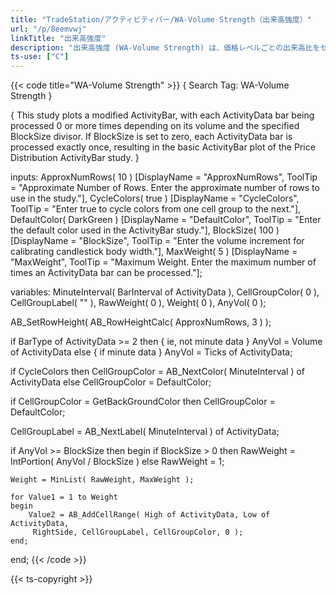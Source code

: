 ```yaml
---
title: "TradeStation/アクティビティバー/WA-Volume Strength（出来高強度）"
url: "/p/8eemvwj"
linkTitle: "出来高強度"
description: "出来高強度 (WA-Volume Strength) は、価格レベルごとの出来高比をセルの数で描画します。"
ts-use: ["C"]
---
```


{{< code title="WA-Volume Strength" >}}
{ Search Tag: WA-Volume Strength }

{
This study plots a modified ActivityBar, with each ActivityData bar being processed
0 or more times depending on its volume and the specified BlockSize divisor.  If
BlockSize is set to zero, each ActivityData bar is processed exactly once,
resulting in the basic ActivityBar plot of the Price Distribution ActivityBar
study.
}

inputs:
    ApproxNumRows( 10 ) [DisplayName = "ApproxNumRows", ToolTip =
     "Approximate Number of Rows.  Enter the approximate number of rows to use in the study."],
    CycleColors( true ) [DisplayName = "CycleColors", ToolTip =
     "Enter true to cycle colors from one cell group to the next."],
    DefaultColor( DarkGreen ) [DisplayName = "DefaultColor", ToolTip =
     "Enter the default color used in the ActivityBar study."],
    BlockSize( 100 ) [DisplayName = "BlockSize", ToolTip =
     "Enter the volume increment for calibrating candlestick body width."],
    MaxWeight( 5 ) [DisplayName = "MaxWeight", ToolTip =
     "Maximum Weight.  Enter the maximum number of times an ActivityData bar can be processed."];

variables:
    MinuteInterval( BarInterval of ActivityData ),
    CellGroupColor( 0 ),
    CellGroupLabel( "" ),
    RawWeight( 0 ),
    Weight( 0 ),
    AnyVol( 0 );

AB_SetRowHeight( AB_RowHeightCalc( ApproxNumRows, 3 ) );

if BarType of ActivityData >= 2 then { ie, not minute data }
    AnyVol = Volume of ActivityData
else { if minute data }
    AnyVol = Ticks of ActivityData;

if CycleColors then
    CellGroupColor = AB_NextColor( MinuteInterval ) of ActivityData
else
    CellGroupColor = DefaultColor;

if CellGroupColor = GetBackGroundColor then
    CellGroupColor = DefaultColor;

CellGroupLabel = AB_NextLabel( MinuteInterval ) of ActivityData;

if AnyVol >= BlockSize then
begin
    if BlockSize > 0 then
        RawWeight = IntPortion( AnyVol / BlockSize )
    else
        RawWeight = 1;

    Weight = MinList( RawWeight, MaxWeight );

    for Value1 = 1 to Weight
    begin
        Value2 = AB_AddCellRange( High of ActivityData, Low of ActivityData,
         RightSide, CellGroupLabel, CellGroupColor, 0 );
    end;
end;
{{< /code >}}

{{< ts-copyright >}}

